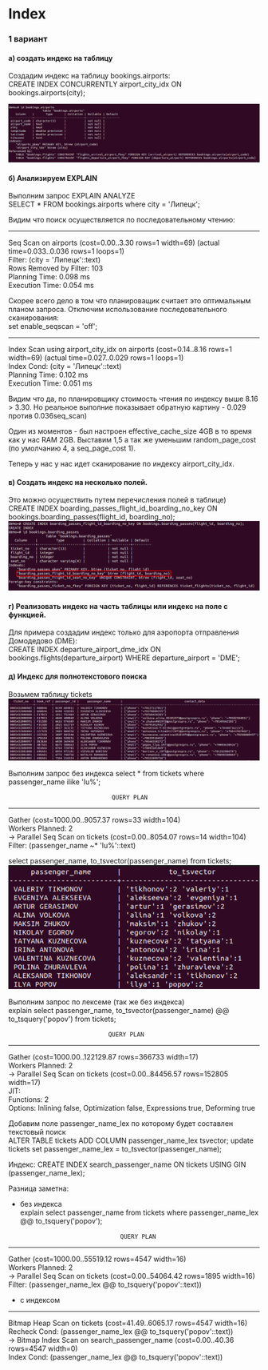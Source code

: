 # Index

### 1 вариант  
#### a) создать индекс на таблицу  

Создадим индекс на таблицу bookings.airports:  
CREATE INDEX CONCURRENTLY airport_city_idx ON bookings.airports(city);  

![подключение](Screenshot_4.png)

#### б) Анализируем EXPLAIN 
Выполним запрос 
EXPLAIN ANALYZE  
SELECT * FROM bookings.airports where city = 'Липецк'; 

Видим что поиск осуществляется по последовательному чтению:
                                              
--------------------------------------------------------------------------------------------------- 
Seq Scan on airports  (cost=0.00..3.30 rows=1 width=69) (actual time=0.033..0.036 rows=1 loops=1)  
  Filter: (city = &apos;Липецк&apos;::text)  
    Rows Removed by Filter: 103  
Planning Time: 0.098 ms  
Execution Time: 0.054 ms  

Скорее всего дело в том что планироващик считает это оптимальным планом запроса. Отключим использование последовательного сканирования:  
set enable_seqscan = 'off';  

----------------------------------------------------------------------------------------------------------------------------  
 Index Scan using airport_city_idx on airports  (cost=0.14..8.16 rows=1 width=69) (actual time=0.027..0.029 rows=1 loops=1)  
   Index Cond: (city = 'Липецк'::text)  
Planning Time: 0.102 ms  
Execution Time: 0.051 ms  

Видим что да, по планировщику стоимость чтения по индексу выше 8.16 > 3.30. Но реальное выполние показывает обратную картину - 0.029 против 0.036seq_scan)

Один из моментов - был настроен effective_cache_size 4GB в то время как у нас RAM 2GB. Выставим 1,5 а так же уменьшим random_page_cost (по умолчанию 4, а seq_page_cost 1).

Теперь у нас у нас идет сканирование по индексу airport_city_idx.

#### в) Создать индекс на несколько полей.
Это можно осуществить путем перечисления полей в таблице)  
CREATE INDEX boarding_passes_flight_id_boarding_no_key ON bookings.boarding_passes(flight_id, boarding_no);  
![подключение](Screenshot_1.png)

#### г) Реализовать индекс на часть таблицы или индекс на поле с функцией.

Для примера создадим индекс только для аэропорта отправления Домодедово (DME):  
CREATE INDEX departure_airport_dme_idx ON bookings.flights(departure_airport) WHERE departure_airport = 'DME';

#### д) Индекс для полнотекстового поиска
Возьмем таблицу tickets
![подключение](Screenshot_2.png)

Выполним запрос без индекса 
select * from tickets where passenger_name ilike 'lu%';  

                                 QUERY PLAN                                 
----------------------------------------------------------------------------
Gather  (cost=1000.00..9057.37 rows=33 width=104)  
  Workers Planned: 2  
  ->  Parallel Seq Scan on tickets  (cost=0.00..8054.07 rows=14 width=104)  
Filter: (passenger_name ~* 'lu%'::text)    

select passenger_name, to_tsvector(passenger_name) from tickets;  
![подключение](Screenshot_3.png)  

Выполним запрос по лексеме (так же без индекса)   
explain select passenger_name, to_tsvector(passenger_name) @@ to_tsquery('popov') from tickets;  

                                QUERY PLAN                                    

---------------------------------------------------------------------------------
Gather  (cost=1000.00..122129.87 rows=366733 width=17)  
   Workers Planned: 2  
    ->  Parallel Seq Scan on tickets  (cost=0.00..84456.57 rows=152805 width=17)  
JIT:  
  Functions: 2  
  Options: Inlining false, Optimization false, Expressions true, Deforming true  


Добавим поле passenger_name_lex по которому будет составлен текстовый поиск  
ALTER TABLE tickets ADD COLUMN passenger_name_lex tsvector;
update tickets set passenger_name_lex = to_tsvector(passenger_name);  

Индекс:
CREATE INDEX search_passenger_name ON tickets USING GIN (passenger_name_lex);

Разница заметна:  
* без индекса  
explain select passenger_name from tickets where passenger_name_lex @@ to_tsquery('popov');

                                  QUERY PLAN                                  
------------------------------------------------------------------------------
Gather  (cost=1000.00..55519.12 rows=4547 width=16)  
 Workers Planned: 2  
 ->  Parallel Seq Scan on tickets  (cost=0.00..54064.42 rows=1895 width=16)  
Filter: (passenger_name_lex @@ to_tsquery('popov'::text))  

* с индексом  
                                                                   
----------------------------------------------------------------------------------------
Bitmap Heap Scan on tickets  (cost=41.49..6065.17 rows=4547 width=16)  
 Recheck Cond: (passenger_name_lex @@ to_tsquery('popov'::text))  
 ->  Bitmap Index Scan on search_passenger_name  (cost=0.00..40.36 rows=4547 width=0)  
Index Cond: (passenger_name_lex @@ to_tsquery('popov'::text))  

















